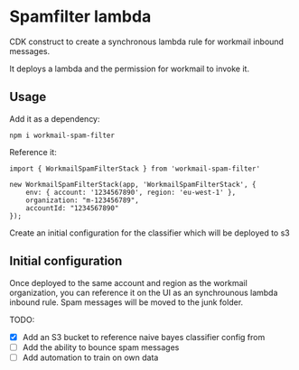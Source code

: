 # Spamfilter lambda

CDK construct to create a synchronous lambda rule for workmail inbound messages.

It deploys a lambda and the permission for workmail to invoke it.

## Usage

Add it as a dependency:

    npm i workmail-spam-filter

Reference it: 

    import { WorkmailSpamFilterStack } from 'workmail-spam-filter'

    new WorkmailSpamFilterStack(app, 'WorkmailSpamFilterStack', {
        env: { account: '1234567890', region: 'eu-west-1' },
        organization: "m-123456789",
        accountId: "1234567890"
    });

Create an initial configuration for the classifier which will be deployed to s3

## Initial configuration

Once deployed to the same account and region as the workmail organization, you can reference it on the UI as an synchrounous lambda inbound rule. Spam messages will be moved to the junk folder.

TODO:

- [x] Add an S3 bucket to reference naive bayes classifier config from
- [ ] Add the ability to bounce spam messages
- [ ] Add automation to train on own data
